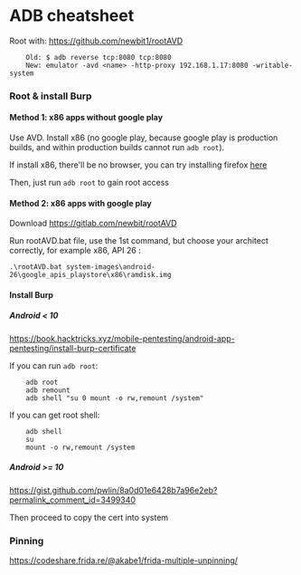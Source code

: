 # ADB cheatsheet

Root with: https://github.com/newbit1/rootAVD

```
    Old: $ adb reverse tcp:8080 tcp:8080
    New: emulator -avd <name> -http-proxy 192.168.1.17:8080 -writable-system
```

### Root & install Burp

#### Method 1: x86 apps without google play

Use AVD. Install x86 (no google play, because google play is production builds, and within production builds cannot run `adb root`).

If install x86, there'll be no browser, you can try installing firefox [here](https://apkcombo.com/vi/firefox/org.mozilla.firefox/download/phone-130.0-apk)

Then, just run `adb root` to gain root access

#### Method 2: x86 apps with google play

Download https://gitlab.com/newbit/rootAVD

Run rootAVD.bat file, use the 1st command, but choose your architect correctly, for example x86, API 26 :

```
.\rootAVD.bat system-images\android-26\google_apis_playstore\x86\ramdisk.img
```

#### Install Burp

##### Android < 10

https://book.hacktricks.xyz/mobile-pentesting/android-app-pentesting/install-burp-certificate

If you can run `adb root`:
```
    adb root
    adb remount
    adb shell "su 0 mount -o rw,remount /system"
```

If you can get root shell:
```
    adb shell
    su
    mount -o rw,remount /system
```

##### Android >= 10

https://gist.github.com/pwlin/8a0d01e6428b7a96e2eb?permalink_comment_id=3499340

Then proceed to copy the cert into system

### Pinning

https://codeshare.frida.re/@akabe1/frida-multiple-unpinning/

